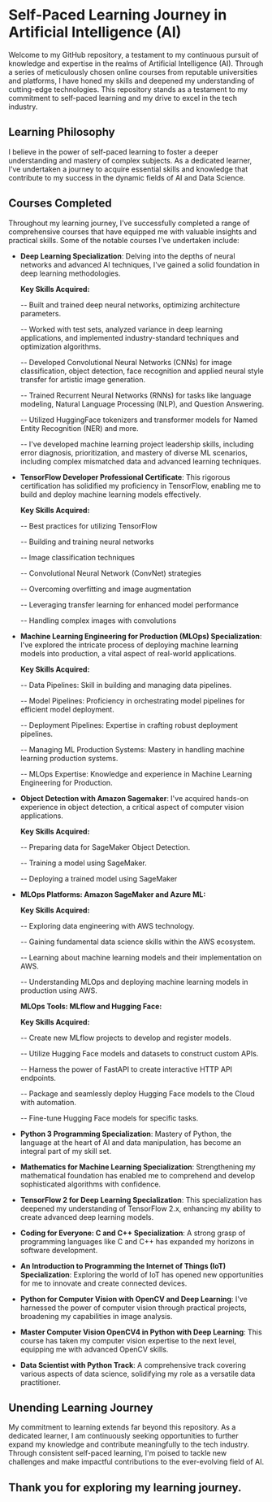 # Self-Paced Learning Journey in Artificial Intelligence (AI)

Welcome to my GitHub repository, a testament to my continuous pursuit of knowledge and expertise in the realms of Artificial Intelligence (AI). Through a series of meticulously chosen online courses from reputable universities and platforms, I have honed my skills and deepened my understanding of cutting-edge technologies. This repository stands as a testament to my commitment to self-paced learning and my drive to excel in the tech industry.

## Learning Philosophy

I believe in the power of self-paced learning to foster a deeper understanding and mastery of complex subjects. As a dedicated learner, I've undertaken a journey to acquire essential skills and knowledge that contribute to my success in the dynamic fields of AI and Data Science.

## Courses Completed

Throughout my learning journey, I've successfully completed a range of comprehensive courses that have equipped me with valuable insights and practical skills. Some of the notable courses I've undertaken include:

- **Deep Learning Specialization**: Delving into the depths of neural networks and advanced AI techniques, I've gained a solid foundation in deep learning methodologies.
  
  **Key Skills Acquired:**

    -- Built and trained deep neural networks, optimizing architecture parameters.

   -- Worked with test sets, analyzed variance in deep learning applications, and implemented industry-standard techniques and optimization algorithms.

   -- Developed Convolutional Neural Networks (CNNs) for image classification, object detection, face recognition and applied neural style transfer for artistic image 
       generation.

   -- Trained Recurrent Neural Networks (RNNs) for tasks like language modeling, Natural Language Processing (NLP), and Question Answering.

   -- Utilized HuggingFace tokenizers and transformer models for Named Entity Recognition (NER) and more.

   -- I've developed machine learning project leadership skills, including error diagnosis, prioritization, and mastery of diverse ML scenarios, including complex mismatched 
       data and advanced learning techniques.

- **TensorFlow Developer Professional Certificate**: This rigorous certification has solidified my proficiency in TensorFlow, enabling me to build and deploy machine learning 
    models effectively.

  **Key Skills Acquired:**

    -- Best practices for utilizing TensorFlow

    -- Building and training neural networks

  -- Image classification techniques

  -- Convolutional Neural Network (ConvNet) strategies

  -- Overcoming overfitting and image augmentation

  -- Leveraging transfer learning for enhanced model performance

  -- Handling complex images with convolutions

- **Machine Learning Engineering for Production (MLOps) Specialization**: I've explored the intricate process of deploying machine learning models into production, a vital aspect of real-world applications.

  **Key Skills Acquired:**

  -- Data Pipelines: Skill in building and managing data pipelines. 

  -- Model Pipelines: Proficiency in orchestrating model pipelines for efficient model deployment.

  -- Deployment Pipelines: Expertise in crafting robust deployment pipelines.

  -- Managing ML Production Systems: Mastery in handling machine learning production systems.

  -- MLOps Expertise: Knowledge and experience in Machine Learning Engineering for Production.

- **Object Detection with Amazon Sagemaker**: I've acquired hands-on experience in object detection, a critical aspect of computer vision applications.

  **Key Skills Acquired:**
  
  -- Preparing data for SageMaker Object Detection.

  -- Training a model using SageMaker.

  -- Deploying a trained model using SageMaker

- **MLOps Platforms: Amazon SageMaker and Azure ML:**
  
   **Key Skills Acquired:**

    -- Exploring data engineering with AWS technology.
  
    -- Gaining fundamental data science skills within the AWS ecosystem.
  
    -- Learning about machine learning models and their implementation on AWS.
  
    -- Understanding MLOps and deploying machine learning models in production using AWS.
  
  **MLOps Tools: MLflow and Hugging Face:**

    **Key Skills Acquired:**
    
    -- Create new MLflow projects to develop and register models.
    
    -- Utilize Hugging Face models and datasets to construct custom APIs.
    
    -- Harness the power of FastAPI to create interactive HTTP API endpoints.
    
    -- Package and seamlessly deploy Hugging Face models to the Cloud with automation.
    
    -- Fine-tune Hugging Face models for specific tasks.
    
- **Python 3 Programming Specialization**: Mastery of Python, the language at the heart of AI and data manipulation, has become an integral part of my skill set.

- **Mathematics for Machine Learning Specialization**: Strengthening my mathematical foundation has enabled me to comprehend and develop sophisticated algorithms with confidence.

- **TensorFlow 2 for Deep Learning Specialization**: This specialization has deepened my understanding of TensorFlow 2.x, enhancing my ability to create advanced deep learning models.

- **Coding for Everyone: C and C++ Specialization**: A strong grasp of programming languages like C and C++ has expanded my horizons in software development.

- **An Introduction to Programming the Internet of Things (IoT) Specialization**: Exploring the world of IoT has opened new opportunities for me to innovate and create connected devices.

- **Python for Computer Vision with OpenCV and Deep Learning**: I've harnessed the power of computer vision through practical projects, broadening my capabilities in image analysis.

- **Master Computer Vision OpenCV4 in Python with Deep Learning**: This course has taken my computer vision expertise to the next level, equipping me with advanced OpenCV skills.

- **Data Scientist with Python Track**: A comprehensive track covering various aspects of data science, solidifying my role as a versatile data practitioner.

## Unending Learning Journey

My commitment to learning extends far beyond this repository. As a dedicated learner, I am continuously seeking opportunities to further expand my knowledge and contribute meaningfully to the tech industry. Through consistent self-paced learning, I'm poised to tackle new challenges and make impactful contributions to the ever-evolving field of AI.


## Thank you for exploring my learning journey. 
